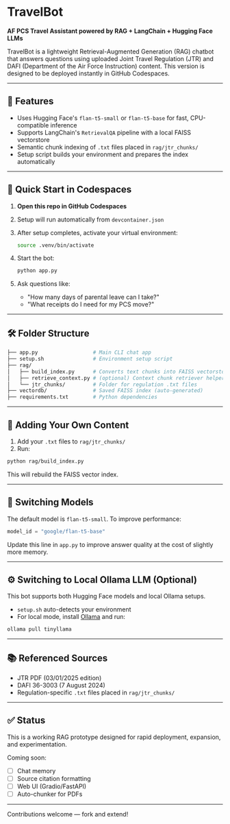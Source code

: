 # TravelBot

**AF PCS Travel Assistant powered by RAG + LangChain + Hugging Face LLMs**

TravelBot is a lightweight Retrieval-Augmented Generation (RAG) chatbot that answers questions using uploaded Joint Travel Regulation (JTR) and DAFI (Department of the Air Force Instruction) content. This version is designed to be deployed instantly in GitHub Codespaces.

---

## 🧰 Features

- Uses Hugging Face's `flan-t5-small` or `flan-t5-base` for fast, CPU-compatible inference
- Supports LangChain's `RetrievalQA` pipeline with a local FAISS vectorstore
- Semantic chunk indexing of `.txt` files placed in `rag/jtr_chunks/`
- Setup script builds your environment and prepares the index automatically

---

## 🚀 Quick Start in Codespaces

1. **Open this repo in GitHub Codespaces**
2. Setup will run automatically from `devcontainer.json`
3. After setup completes, activate your virtual environment:

   ```bash
   source .venv/bin/activate
   ```

4. Start the bot:

   ```bash
   python app.py
   ```

5. Ask questions like:

   - "How many days of parental leave can I take?"
   - "What receipts do I need for my PCS move?"

---

## 🛠 Folder Structure

```bash
├── app.py                  # Main CLI chat app
├── setup.sh                # Environment setup script
├── rag/
│   ├── build_index.py      # Converts text chunks into FAISS vectorstore
│   ├── retrieve_context.py # (optional) Context chunk retriever helper
│   └── jtr_chunks/         # Folder for regulation .txt files
├── vectordb/               # Saved FAISS index (auto-generated)
├── requirements.txt        # Python dependencies
```

---

## 📄 Adding Your Own Content

1. Add your `.txt` files to `rag/jtr_chunks/`
2. Run:

```bash
python rag/build_index.py
```

This will rebuild the FAISS vector index.

---

## 🔄 Switching Models

The default model is `flan-t5-small`. To improve performance:

```python
model_id = "google/flan-t5-base"
```

Update this line in `app.py` to improve answer quality at the cost of slightly more memory.

---

## ⚙️ Switching to Local Ollama LLM (Optional)

This bot supports both Hugging Face models and local Ollama setups.

- `setup.sh` auto-detects your environment
- For local mode, install [Ollama](https://ollama.com) and run:

```bash
ollama pull tinyllama
```

---

## 📚 Referenced Sources

- JTR PDF (03/01/2025 edition)
- DAFI 36-3003 (7 August 2024)
- Regulation-specific `.txt` files placed in `rag/jtr_chunks/`

---

## ✅ Status

This is a working RAG prototype designed for rapid deployment, expansion, and experimentation.

Coming soon:
- [ ] Chat memory
- [ ] Source citation formatting
- [ ] Web UI (Gradio/FastAPI)
- [ ] Auto-chunker for PDFs

---

Contributions welcome — fork and extend!
